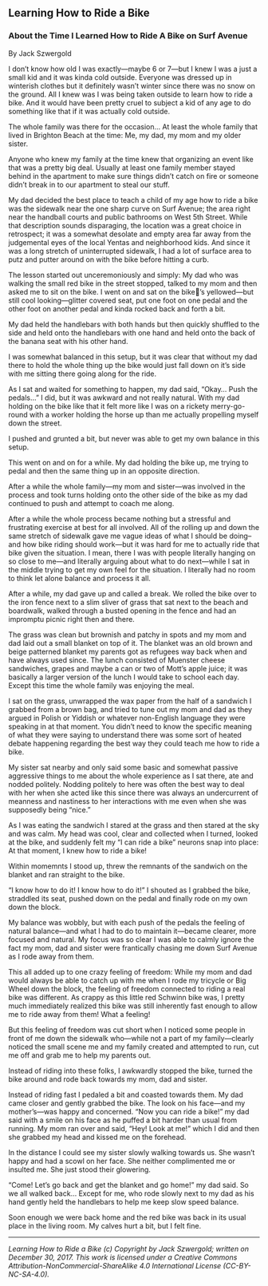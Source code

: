 ## Learning How to Ride a Bike
### About the Time I Learned How to Ride A Bike on Surf Avenue

By Jack Szwergold

I don’t know how old I was exactly—maybe 6 or 7—but I knew I was a just a small kid and it was kinda cold outside. Everyone was dressed up in winterish clothes but it definitely wasn’t winter since there was no snow on the ground. All I knew was I was being taken outside to learn how to ride a bike. And it would have been pretty cruel to subject a kid of any age to do something like that if it was actually cold outside.

The whole family was there for the occasion… At least the whole family that lived in Brighton Beach at the time: Me, my dad, my mom and my older sister.

Anyone who knew my family at the time knew that organizing an event like that was a pretty big deal. Usually at least one family member stayed behind in the apartment to make sure things didn’t catch on fire or someone didn’t break in to our apartment to steal our stuff.

My dad decided the best place to teach a child of my age how to ride a bike was the sidewalk near the one sharp curve on Surf Avenue; the area right near the handball courts and public bathrooms on West 5th Street. While that description sounds disparaging, the location was a great choice in retrospect; it was a somewhat desolate and empty area far away from the judgemental eyes of the local Yentas and neighborhood kids. And since it was a long stretch of uninterrupted sidewalk, I had a lot of surface area to putz and putter around on with the bike before hitting a curb.

The lesson started out unceremoniously and simply: My dad who was walking the small red bike in the street stopped, talked to my mom and then asked me to sit on the bike. I went on and sat on the bike’s yellowed—but still cool looking—glitter covered seat, put one foot on one pedal and the other foot on another pedal and kinda rocked back and forth a bit.

My dad held the handlebars with both hands but then quickly shuffled to the side and held onto the handlebars with one hand and held onto the back of the banana seat with his other hand.

I was somewhat balanced in this setup, but it was clear that without my dad there to hold the whole thing up the bike would just fall down on it’s side with me sitting there going along for the ride.

As I sat and waited for something to happen, my dad said, “Okay… Push the pedals…” I did, but it was awkward and not really natural. With my dad holding on the bike like that it felt more like I was on a rickety merry-go-round with a worker holding the horse up than me actually propelling myself down the street.

I pushed and grunted a bit, but never was able to get my own balance in this setup.

This went on and on for a while. My dad holding the bike up, me trying to pedal and then the same thing up in an opposite direction.

After a while the whole family—my mom and sister—was involved in the process and took turns holding onto the other side of the bike as my dad continued to push and attempt to coach me along.

After a while the whole process became nothing but a stressful and frustrating exercise at best for all involved. All of the rolling up and down the same stretch of sidewalk gave me vague ideas of what I should be doing–and how bike riding should work—but it was hard for me to actually ride that bike given the situation. I mean, there I was with people literally hanging on so close to me—and literally arguing about what to do next—while I sat in the middle trying to get my own feel for the situation. I literally had no room to think let alone balance and process it all.

After a while, my dad gave up and called a break. We rolled the bike over to the iron fence next to a slim sliver of grass that sat next to the beach and boardwalk, walked through a busted opening in the fence and had an impromptu picnic right then and there.

The grass was clean but brownish and patchy in spots and my mom and dad laid out a small blanket on top of it. The blanket was an old brown and beige patterned blanket my parents got as refugees way back when and have always used since. The lunch consisted of Muenster cheese sandwiches, grapes and maybe a can or two of Mott’s apple juice; it was basically a larger version of the lunch I would take to school each day. Except this time the whole family was enjoying the meal.

I sat on the grass, unwrapped the wax paper from the half of a sandwich I grabbed from a brown bag, and tried to tune out my mom and dad as they argued in Polish or Yiddish or whatever non-English language they were speaking in at that moment. You didn’t need to know the specific meaning of what they were saying to understand there was some sort of heated debate happening regarding the best way they could teach me how to ride a bike.

My sister sat nearby and only said some basic and somewhat passive aggressive things to me about the whole experience as I sat there, ate and nodded politely. Nodding politely to here was often the best way to deal with her when she acted like this since there was always an undercurrent of meanness and nastiness to her interactions with me even when she was supposedly being “nice.”

As I was eating the sandwich I stared at the grass and then stared at the sky and was calm. My head was cool, clear and collected when I turned, looked at the bike, and suddenly felt my “I can ride a bike” neurons snap into place: At that moment, I knew how to ride a bike!

Within momemnts I stood up, threw the remnants of the sandwich on the blanket and ran straight to the bike.

“I know how to do it! I know how to do it!” I shouted as I grabbed the bike, straddled its seat, pushed down on the pedal and finally rode on my own down the block.

My balance was wobbly, but with each push of the pedals the feeling of natural balance—and what I had to do to maintain it—became clearer, more focused and natural. My focus was so clear I was able to calmly ignore the fact my mom, dad and sister were frantically chasing me down Surf Avenue as I rode away from them.

This all added up to one crazy feeling of freedom: While my mom and dad would always be able to catch up with me when I rode my tricycle or Big Wheel down the block, the feeling of freedom connected to riding a real bike was different. As crappy as this little red Schwinn bike was, I pretty much immediately realized this bike was still inherently fast enough to allow me to ride away from them! What a feeling!

But this feeling of freedom was cut short when I noticed some people in front of me down the sidewalk who—while not a part of my family—clearly noticed the small scene me and my family created and attempted to run, cut me off and grab me to help my parents out.

Instead of riding into these folks, I awkwardly stopped the bike, turned the bike around and rode back towards my mom, dad and sister.

Instead of riding fast I pedaled a bit and coasted towards them. My dad came closer and gently grabbed the bike. The look on his face—and my mother’s—was happy and concerned. “Now you can ride a bike!” my dad said with a smile on his face as he puffed a bit harder than usual from running. My mom ran over and said, “Hey! Look at me!” which I did and then she grabbed my head and kissed me on the forehead.

In the distance I could see my sister slowly walking towards us. She wasn’t happy and had a scowl on her face. She neither complimented me or insulted me. She just stood their glowering.

“Come! Let’s go back and get the blanket and go home!” my dad said. So we all walked back… Except for me, who rode slowly next to my dad as his hand gently held the handlebars to help me keep slow speed balance.

Soon enough we were back home and the red bike was back in its usual place in the living room. My calves hurt a bit, but I felt fine.

***

*Learning How to Ride a Bike (c) Copyright by Jack Szwergold; written on December 30, 2017. This work is licensed under a Creative Commons Attribution-NonCommercial-ShareAlike 4.0 International License (CC-BY-NC-SA-4.0).*

